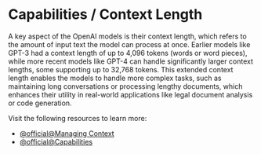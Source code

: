 # Capabilities / Context Length

A key aspect of the OpenAI models is their context length, which refers to the amount of input text the model can process at once. Earlier models like GPT-3 had a context length of up to 4,096 tokens (words or word pieces), while more recent models like GPT-4 can handle significantly larger context lengths, some supporting up to 32,768 tokens. This extended context length enables the models to handle more complex tasks, such as maintaining long conversations or processing lengthy documents, which enhances their utility in real-world applications like legal document analysis or code generation.

Visit the following resources to learn more:

- [@official@Managing Context](https://platform.openai.com/docs/guides/conversation-state?api-mode=responses#managing-context-for-text-generation)
- [@official@Capabilities](https://platform.openai.com/docs/guides/text-generation)